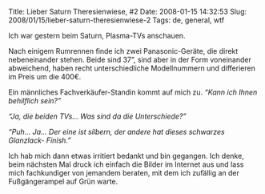 Title: Lieber Saturn Theresienwiese, #2
Date: 2008-01-15 14:32:53
Slug: 2008/01/15/lieber-saturn-theresienwiese-2
Tags: de, general, wtf


Ich war gestern beim Saturn, Plasma-TVs anschauen.

Nach einigem Rumrennen finde ich zwei Panasonic-Geräte, die direkt
nebeneinander stehen. Beide sind 37”, sind aber in der Form voneinander
abweichend, haben recht unterschiedliche Modellnummern und differieren im
Preis um die 400€.

Ein männliches Fachverkäufer-Standin kommt auf mich zu. _“Kann ich Ihnen
behilflich sein?”_

_“Ja, die beiden TVs… Was sind da die Unterschiede?”_

_“Puh… Ja… Der eine ist silbern, der andere hat dieses schwarzes Glanzlack-
Finish.”_

Ich hab mich dann etwas irritiert bedankt und bin gegangen. Ich denke, beim
nächsten Mal druck ich einfach die Bilder im Internet aus und lass mich
fachkundiger von jemandem beraten, mit dem ich zufällig an der Fußgängerampel
auf Grün warte.
